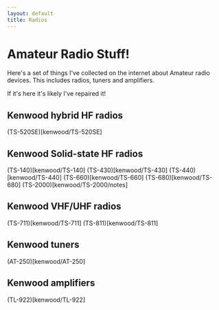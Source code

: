 ```yaml
---
layout: default
title: Radios
---
```


# Amateur Radio Stuff!

Here's a set of things I've collected on the internet about Amateur radio devices.
This includes radios, tuners and amplifiers.

If it's here it's likely I've repaired it!

## Kenwood hybrid HF radios

 (TS-520SE)[kenwood/TS-520SE]

## Kenwood Solid-state HF radios

 (TS-140)[kenwood/TS-140]
 (TS-430)[kenwood/TS-430]
 (TS-440)[kenwood/TS-440]
 (TS-660)[kenwood/TS-660]
 (TS-680)[kenwood/TS-680]
 (TS-2000)[kenwood/TS-2000/notes]

## Kenwood VHF/UHF radios

 (TS-711)[kenwood/TS-711]
 (TS-811)[kenwood/TS-811]

## Kenwood tuners

 (AT-250)[kenwood/AT-250]

## Kenwood amplifiers

 (TL-922)[kenwood/TL-922]

